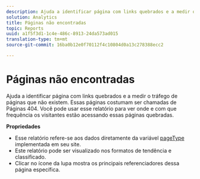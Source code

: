 ```yaml
---
description: Ajuda a identificar página com links quebrados e a medir o tráfego de páginas que não existem. Essas páginas costumam ser chamadas de Páginas 404. Você pode usar esse relatório para ver onde e com que frequência os visitantes estão acessando essas páginas quebradas.
solution: Analytics
title: Páginas não encontradas
topic: Reports
uuid: a1f5f3d1-1c4e-486c-8913-24da573ad015
translation-type: tm+mt
source-git-commit: 16ba0b12e0f70112f4c10804d0a13c278388ecc2

---
```



# Páginas não encontradas

Ajuda a identificar página com links quebrados e a medir o tráfego de páginas que não existem. Essas páginas costumam ser chamadas de Páginas 404. Você pode usar esse relatório para ver onde e com que frequência os visitantes estão acessando essas páginas quebradas.

**Propriedades**

* Esse relatório refere-se aos dados diretamente da variável [pageType](https://marketing.adobe.com/resources/help/en_US/sc/implement/c_pagetype.html) implementada em seu site.
* Este relatório pode ser visualizado nos formatos de tendência e classificado.
* Clicar no ícone da lupa mostra os principais referenciadores dessa página específica.

